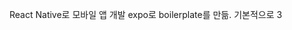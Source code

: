 React Native로 모바일 앱 개발
expo로 boilerplate를 만듦. 기본적으로 3
<!--stackedit_data:
eyJoaXN0b3J5IjpbLTg0OTg5NzU0LC0zNzU0NzUwMjZdfQ==
-->